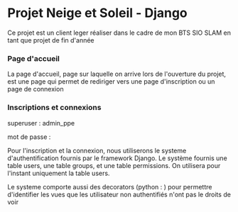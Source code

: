 # Projet Neige et Soleil - Django
Ce projet est un client leger réaliser dans le cadre de mon BTS SIO SLAM en tant que projet de fin d'année

### Page d'accueil 
La page d'accueil, page sur laquelle on arrive lors de l'ouverture du projet, est une page qui permet de rediriger
vers une page d'inscription ou un page de connexion

### Inscriptions et connexions
superuser : admin_ppe

mot de passe : 

Pour l'inscription et la connexion, nous utiliserons le systeme d'authentification fournis par le framework Django. Le système fournis une table users,
une table groups, et une table permissions. On utilisera pour l'instant uniquement la table users. 

Le systeme comporte aussi des decorators (python : ) pour permettre d'identifier les vues que les utilisateur non authentifiés n'ont 
pas le droits de voir